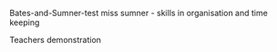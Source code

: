 Bates-and-Sumner-test
miss sumner - skills in organisation and time keeping

Teachers demonstration

